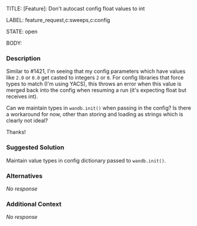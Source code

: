 TITLE:
[Feature]: Don't autocast config float values to int

LABEL:
feature_request,c:sweeps,c:config

STATE:
open

BODY:
### Description

Similar to #1421, I'm seeing that my config parameters which have values like `2.0` or `0.0` get casted to integers `2` or `0`. For config libraries that force types to match (I'm using YACS), this throws an error when this value is merged back into the config when resuming a run (it's expecting float but receives int). 

Can we maintain types in `wandb.init()` when passing in the config? Is there a workaround for now, other than storing and loading as strings which is clearly not ideal? 

Thanks!

### Suggested Solution

Maintain value types in config dictionary passed to `wandb.init()`. 

### Alternatives

_No response_

### Additional Context

_No response_

